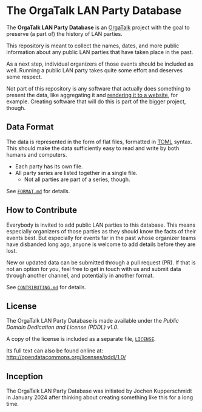 # The OrgaTalk LAN Party Database

The **OrgaTalk LAN Party Database** is an
[OrgaTalk](https://www.orgatalk.de/) project with the goal to preserve
(a part of) the history of LAN parties.

This repository is meant to collect the names, dates, and more public
information about any public LAN parties that have taken place in the
past.

As a next step, individual organizers of those events should be included
as well. Running a public LAN party takes quite some effort and deserves
some respect.

Not part of this repository is any software that actually does something
to present the data, like aggregating it and [rendering it to a
website](https://github.com/lanpartydb/website), for example. Creating
software that will do this is part of the bigger project, though.


## Data Format

The data is represented in the form of flat files, formatted in
[TOML](https://toml.io/) syntax. This should make the data sufficiently
easy to read and write by both humans and computers.

* Each party has its own file.
* All party series are listed together in a single file.
  * Not all parties are part of a series, though.

See [`FORMAT.md`](./FORMAT.md) for details.


## How to Contribute

Everybody is invited to add public LAN parties to this database. This
means especially organizers of those parties as they should know the
facts of their events best. But especially for events far in the past
whose organizer teams have disbanded long ago, anyone is welcome to add
details before they are lost.

New or updated data can be submitted through a pull request (PR). If
that is not an option for you, feel free to get in touch with us and
submit data through another channel, and potentially in another format.

See [`CONTRIBUTING.md`](./CONTRIBUTING.md) for details.


## License

The OrgaTalk LAN Party Database is made available under the *Public
Domain Dedication and License (PDDL) v1.0*.

A copy of the license is included as a separate file,
[`LICENSE`](./LICENSE).

Its full text can also be found online at:
http://opendatacommons.org/licenses/pddl/1.0/


## Inception

The OrgaTalk LAN Party Database was initiated by Jochen Kupperschmidt in
January 2024 after thinking about creating something like this for a
long time.

